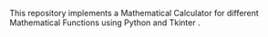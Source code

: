 This repository implements a Mathematical Calculator for different Mathematical Functions using Python and Tkinter .

